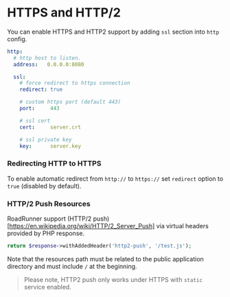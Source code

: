 # HTTPS and HTTP/2
You can enable HTTPS and HTTP2 support by adding `ssl` section into `http` config.

```yaml
http:
  # http host to listen.
  address:   0.0.0.0:8080

  ssl:
    # force redirect to https connection
    redirect: true

    # custom https port (default 443)
    port:     443

    # ssl cert
    cert:     server.crt

    # ssl private key
    key:      server.key
```

### Redirecting HTTP to HTTPS
To enable automatic redirect from `http://` to `https://` set `redirect` option to `true` (disabled by default).

### HTTP/2 Push Resources
RoadRunner support (HTTP/2 push)[https://en.wikipedia.org/wiki/HTTP/2_Server_Push] via virtual headers provided by PHP response.

```php
return $response->withAddedHeader('http2-push', '/test.js');
```

Note that the resources path must be related to the public application directory and must include `/` at the beginning.

> Please note, HTTP2 push only works under HTTPS with `static` service enabled.

